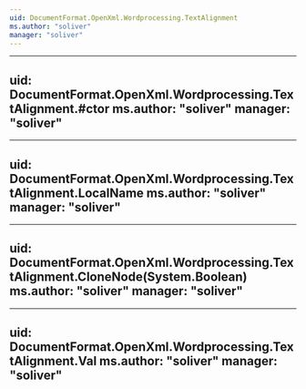 ```yaml
---
uid: DocumentFormat.OpenXml.Wordprocessing.TextAlignment
ms.author: "soliver"
manager: "soliver"
---
```


---
uid: DocumentFormat.OpenXml.Wordprocessing.TextAlignment.#ctor
ms.author: "soliver"
manager: "soliver"
---

---
uid: DocumentFormat.OpenXml.Wordprocessing.TextAlignment.LocalName
ms.author: "soliver"
manager: "soliver"
---

---
uid: DocumentFormat.OpenXml.Wordprocessing.TextAlignment.CloneNode(System.Boolean)
ms.author: "soliver"
manager: "soliver"
---

---
uid: DocumentFormat.OpenXml.Wordprocessing.TextAlignment.Val
ms.author: "soliver"
manager: "soliver"
---
